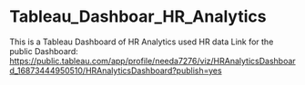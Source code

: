# Tableau_Dashboar_HR_Analytics
This is a Tableau Dashboard of HR Analytics used HR data
Link for the public Dashboard:
https://public.tableau.com/app/profile/needa7276/viz/HRAnalyticsDashboard_16873444950510/HRAnalyticsDashboard?publish=yes
